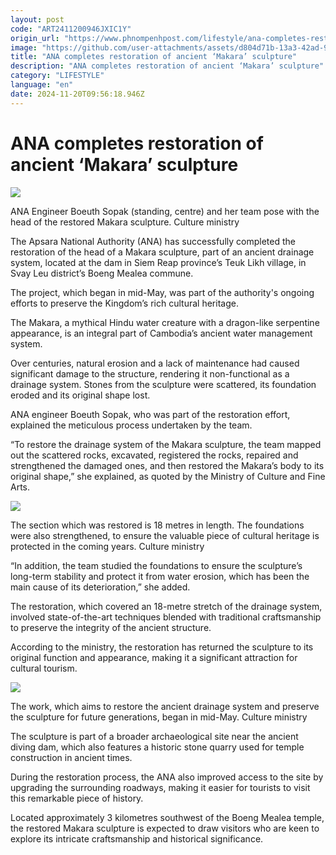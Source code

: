 ```yaml
---
layout: post
code: "ART2411200946JXIC1Y"
origin_url: "https://www.phnompenhpost.com/lifestyle/ana-completes-restoration-of-ancient-makara-sculpture"
image: "https://github.com/user-attachments/assets/d804d71b-13a3-42ad-9198-a5c880b9d5a6"
title: "ANA completes restoration of ancient ‘Makara’ sculpture"
description: "​​ANA completes restoration of ancient ‘Makara’ sculpture​"
category: "LIFESTYLE"
language: "en"
date: 2024-11-20T09:56:18.946Z
---
```


# ANA completes restoration of ancient ‘Makara’ sculpture

![](https://github.com/user-attachments/assets/2c23fea3-2bd4-430b-a6ff-eadeb6fa14bb)

ANA Engineer Boeuth Sopak (standing, centre) and her team pose with the head of the restored Makara sculpture. Culture ministry

The Apsara National Authority (ANA) has successfully completed the restoration of the head of a Makara sculpture, part of an ancient drainage system, located at the dam in Siem Reap province’s Teuk Likh village, in Svay Leu district’s Boeng Mealea commune.

The project, which began in mid-May, was part of the authority's ongoing efforts to preserve the Kingdom’s rich cultural heritage.

The Makara, a mythical Hindu water creature with a dragon-like serpentine appearance, is an integral part of Cambodia’s ancient water management system.

Over centuries, natural erosion and a lack of maintenance had caused significant damage to the structure, rendering it non-functional as a drainage system. Stones from the sculpture were scattered, its foundation eroded and its original shape lost.

ANA engineer Boeuth Sopak, who was part of the restoration effort, explained the meticulous process undertaken by the team. 

“To restore the drainage system of the Makara sculpture, the team mapped out the scattered rocks, excavated, registered the rocks, repaired and strengthened the damaged ones, and then restored the Makara’s body to its original shape,” she explained, as quoted by the Ministry of Culture and Fine Arts. 

![](https://github.com/user-attachments/assets/3490bf33-3643-4a16-902f-1a058f80d441)

The section which was restored is 18 metres in length. The foundations were also strengthened, to ensure the valuable piece of cultural heritage is protected in the coming years. Culture ministry

“In addition, the team studied the foundations to ensure the sculpture’s long-term stability and protect it from water erosion, which has been the main cause of its deterioration,” she added.

The restoration, which covered an 18-metre stretch of the drainage system, involved state-of-the-art techniques blended with traditional craftsmanship to preserve the integrity of the ancient structure. 

According to the ministry, the restoration has returned the sculpture to its original function and appearance, making it a significant attraction for cultural tourism.

![](https://github.com/user-attachments/assets/b77c32bb-9f30-4794-a7ac-c0f985d66364)

The work, which aims to restore the ancient drainage system and preserve the sculpture for future generations, began in mid-May. Culture ministry

The sculpture is part of a broader archaeological site near the ancient diving dam, which also features a historic stone quarry used for temple construction in ancient times. 

During the restoration process, the ANA also improved access to the site by upgrading the surrounding roadways, making it easier for tourists to visit this remarkable piece of history.

Located approximately 3 kilometres southwest of the Boeng Mealea temple, the restored Makara sculpture is expected to draw visitors who are keen to explore its intricate craftsmanship and historical significance.